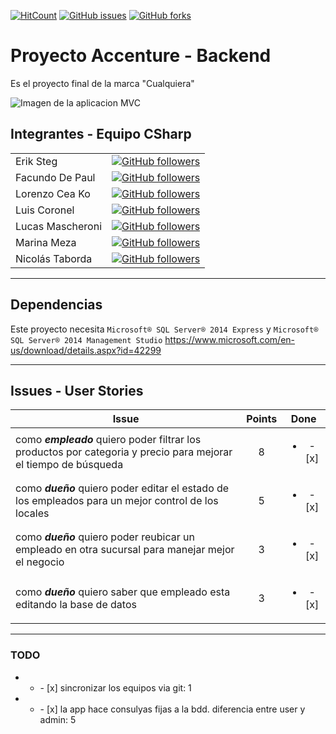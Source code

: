 
[![HitCount](http://hits.dwyl.io/koalter/https://github.com/koalter/ProyectoAccenture.svg)](http://hits.dwyl.io/koalter/https://github.com/koalter/ProyectoAccenture)
[![GitHub issues](https://img.shields.io/github/issues/koalter/ProyectoAccenture.svg?style=flat-square)](https://github.com/koalter/ProyectoAccenture/issues)
[![GitHub forks](https://img.shields.io/github/forks/koalter/ProyectoAccenture.svg?style=social)](https://github.com/koalter/ProyectoAccenture/network)


# Proyecto Accenture - Backend
Es el proyecto final de la marca "Cualquiera"

![Imagen de la aplicacion MVC](https://i.imgur.com/fbj5xOI.jpg "Imagen de la aplicacion MVC")

## Integrantes - Equipo CSharp

|               |               |
| ------------- |:-------------:|
| Erik Steg         | [![GitHub followers](https://img.shields.io/github/followers/ErkST.svg?style=social&label=Follow)](https://github.com/ErkST) |
| Facundo De Paul   | [![GitHub followers](https://img.shields.io/github/followers/FacuDePaul.svg?style=social&label=Follow)](https://github.com/FacuDePaul) |
| Lorenzo Cea Ko    | [![GitHub followers](https://img.shields.io/github/followers/koalter.svg?style=social&label=Follow)](https://github.com/koalter) |
| Luis Coronel      | [![GitHub followers](https://img.shields.io/github/followers/luchist.svg?style=social&label=Follow)](https://github.com/luchist) |
| Lucas Mascheroni  | [![GitHub followers](https://img.shields.io/github/followers/LucasMasche.svg?style=social&label=Follow)](https://github.com/LucasMasche) |
| Marina Meza       | [![GitHub followers](https://img.shields.io/github/followers/MarinaMeza.svg?style=social&label=Follow)](https://github.com/MarinaMeza)  |
| Nicolás Taborda   | [![GitHub followers](https://img.shields.io/github/followers/niico786.svg?style=social&label=Follow)](https://github.com/niico786) |


---

## Dependencias

Este proyecto necesita `Microsoft® SQL Server® 2014 Express` y `Microsoft® SQL Server® 2014 Management Studio`
https://www.microsoft.com/en-us/download/details.aspx?id=42299

---

## Issues - User Stories


| Issue         | Points        | Done           
| ------------- |:-------------:|:-----------:|
| como **_empleado_** quiero poder filtrar los productos por categoria y precio para mejorar el tiempo de búsqueda  | 8 | <ul><li>- [x] </li></ul> |
| como **_dueño_** quiero poder editar el estado de los empleados para un mejor control de los locales   |5      | <ul><li>- [x] </li></ul> |
| como **_dueño_** quiero poder reubicar un empleado en otra sucursal para manejar mejor el negocio | 3      | <ul><li>- [x] </li></ul> |
| como **_dueño_** quiero saber que empleado esta editando la base de datos | 3   | <ul><li>- [x] </li></ul>  |


---


### TODO

* <ul><li>- [x] sincronizar los equipos via git: 1 </li></ul>
* <ul><li>- [x] la app hace consulyas fijas a la bdd. diferencia entre user y admin: 5</li></ul>
